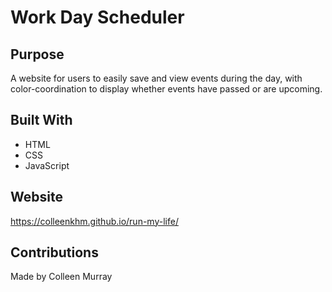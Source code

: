 # Work Day Scheduler

## Purpose
A website for users to easily save and view events during the day, with color-coordination to display whether events have passed or are upcoming.

## Built With
* HTML
* CSS
* JavaScript

## Website
https://colleenkhm.github.io/run-my-life/

## Contributions
Made by Colleen Murray